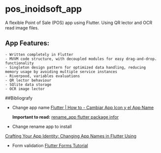 # pos_inoidsoft_app

A flexible Point of Sale (POS) app using Flutter. Using QR lector and 
OCR read image files.

## App Features:

    - Written completely in Flutter
    - MVVM code structure, with decoupled modules for easy drag-and-drop. functionality
    - Singleton design pattern for optimized data handling, reducing memory usage by avoiding multiple service instances
    - Riverpood, variables evaluations
    - QR lector behaviour
    - SQlite data storage
    - OCR image lector

##Bibliografy

- Change app name 
    [Flutter | How to - Cambiar App Icon y el App Name](https://www.youtube.com/watch?v=YCsVpXrLlME)
  
    **Important to read:** [rename_app flutter package infor](https://pub.dev/packages/rename_app)
- Change rename app to install

[Crafting Your App Identity: Changing App Names in Flutter Using](https://medium.com/@sobinmathew988/crafting-your-app-identity-changing-app-names-in-flutter-using-rename-app-38d6bd43d652)


- Form validation
[Flutter Forms Tutorial](https://www.youtube.com/playlist?list=PL4cUxeGkcC9ighyCUUmoaxz9CZsUz4Iwf)
